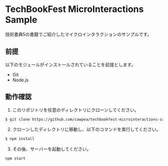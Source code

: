 # TechBookFest MicroInteractions Sample

技術書典5の書籍でご紹介したマイクロインタラクションのサンプルです。

## 前提

以下のモジュールがインストールされていることを前提とします。

- Git
- Node.js

## 動作確認

1. このリポジトリを任意のディレクトリにクローンしてください。

```bash
$ git clone https://github.com/cawpea/techbookfest-microinteractions-sample.git
```

2. クローンしたディレクトリに移動し、以下のコマンドを実行してください。

```bash
$ npm install
```

3. その後、サーバーを起動してください。

```
npm start
```
